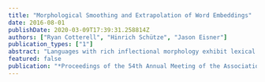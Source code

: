```yaml
---
title: "Morphological Smoothing and Extrapolation of Word Embeddings"
date: 2016-08-01
publishDate: 2020-03-09T17:39:31.258814Z
authors: ["Ryan Cotterell", "Hinrich Schütze", "Jason Eisner"]
publication_types: ["1"]
abstract: "Languages with rich inflectional morphology exhibit lexical data sparsity, since the word used to express a given concept will vary with the syntactic context. For instance, each count noun in Czech has 12 forms (where English uses only singular and plural). Even in large corpora, we are unlikely to observe all inflections of a given lemma. This reduces the vocabulary coverage of methods that induce continuous representations for words from distributional corpus information. We solve this problem by exploiting existing morphological resources that can enumerate a word’s component morphemes. We present a latent variable Gaussian graphical model that allows us to extrapolate continuous representations for words not observed in the training corpus, as well as smoothing the representations provided for the observed words. The latent variables represent embeddings of morphemes, which combine to create embeddings of words. Over several languages and training sizes, our model improves the embeddings for words, when evaluated on an analogy task, skip-gram predictive accuracy, and word similarity"
featured: false
publication: "*Proceedings of the 54th Annual Meeting of the Association for Computational Linguistics*"
---
```


